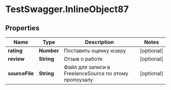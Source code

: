 # TestSwagger.InlineObject87

## Properties

Name | Type | Description | Notes
------------ | ------------- | ------------- | -------------
**rating** | **Number** | Поставить оценку юзеру | [optional] 
**review** | **String** | Отзыв о работе | [optional] 
**sourceFile** | **String** | Файл для записи в FreelanceSource по этому пропоузалу | [optional] 


